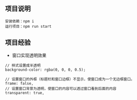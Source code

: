 ## 项目说明

```
安装依赖：npm i
运行项目：npm run start
```

## 项目经验

- 窗口实现透明效果

```
// 样式设置成半透明
background-color: rgba(0, 0, 0, 0.5);

// 设置窗口的外框（标题栏和窗口边框）不显示，使窗口成为一个无边框窗口。
frame: false,
// 设置窗口背景为透明，使窗口的内容可以透过窗口看到后面的内容
transparent: true,
```
